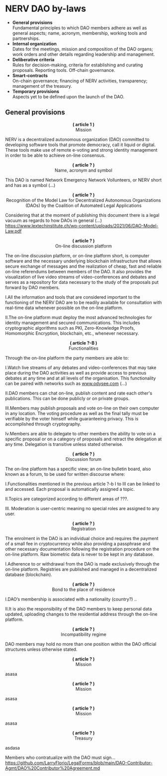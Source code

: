 # NERV DAO by-laws

<ul>
<li><b>General provisions</b></li>
Fundamental principles to which DAO members adhere as well as general aspects; name, acronym, membership, working tools and partnerships.
  
<li><b>Internal organization</b></li>
Dates for the meetings, mission and composition of the DAO organs; work orders and other details regarding leadership and management.
  
<li><b>Deliberative criteria</b></li>
Rules for decision-making, criteria for establishing and curating proposals. Reporting tools. Off-chain governance.
  
<li><b>Smart-contracts</b></li>
On-chain governance; financing of NERV activities, transparency; management of the treasury.
  
<li><b>Temporary provisions</b></li>
Aspects yet to be defined upon the launch of the DAO.
</ul>

## General provisions

<p align="center">
<b>( article 1 )</b><br>
Mission
</p>

NERV is a decentralized autonomous organization (DAO) committed to developing software tools that promote democracy, call it liquid or digital. These tools make use of remote e-voting and strong identity management in order to be able to achieve on-line consensus.

<p align="center">
<b>( article ? )</b><br>
Name, acronym and symbol
</p>

This DAO is named Network Emergency Network Vollunteers, or NERV short and has as a symbol (...)

<p align="center">
<b>( article ? )</b><br>
Recognition of the Model Law for Decentralized Autonomous Organizations (DAOs) by the Coalition of Automated Legal Applications
</p>

Considering that at the moment of publishing this document there is a legal vacuum as regards to how DAOs in general (...) https://www.lextechinstitute.ch/wp-content/uploads/2021/06/DAO-Model-Law.pdf

<p align="center">
<b>( article ? )</b><br>
On-line discussion platform
</p>

The on-line discussion platform, or on-line platform short, is computer software and the necessary underlying blockchain infrastructure that allows secure exchange of messages and the realization of cheap, fast and reliable on-line referendums between members of the DAO. It also provides the visualization of live video streams of video-conferences and debates and serves as a repository for data necessary to the study of the proposals put forward by DAO members.

I.All the information and tools that are considered important to the functioning of the NERV DAO are to be readily available for consultation with real-time data whenever possible on the on-line platform.

II.The on-line platform must deploy the most advanced technologies for identity management and secured communications. This includes cryptographic algorithms such as PKI, Zero-Knowledge Proofs, Homomorphic Encryption, blockchain, etc., whenever necessary.

<p align="center">
<b>( article ?-B )</b><br>
Functionalities
</p>

Through the on-line platform the party members are able to:

I.Watch live streams of any debates and video-conferences that may take place during the DAO activities as well as provide access to previous debates at any time and at all levels of the organisation. This functionality can be paired with networks such as www.odysee.com (...)

II.DAO members can chat on-line, publish content and rate each other's publications. This can be done publicly or on private groups.

III.Members may publish proposals and vote on-line on their own computer in any location. The voting procedure as well as the final tally must be verifiable by the voter himself  while guaranteeing privacy. This is accomplished through cryptography.

Iv.Members are able to delegate to other members the ability to vote on a specific proposal or on a category of proposals and retract the delegation at any time. Delegation is transitive unless stated otherwise.

<p align="center">
<b>( article ? )</b><br>
Discussion forum
</p>

The on-line platform has a specific view; an on-line bulletin board, also known as a forum, to be used for written discourse where:

I.Functionalities mentioned in the previous article ?-b I to III can be linked to and accessed. Each proposal is automatically assigned a topic.

II.Topics are categorized according to different areas of ???.

III. Moderation is user-centric meaning no special roles are assigned to any user.

<p align="center">
<b>( article ? )</b><br>
Registration
</p>

The enrolment in the DAO is an individual choice and requires the payment of a small fee in cryptocurrency while also providing a passphrase and other necessary documentation following the registration procedure on the on-line platform. Raw biometric data is never to be kept in any database.

I.Adherence to or withdrawal from the DAO is made exclusively through the on-line platform. Registries are published and managed in a decentralized database (blockchain).

<p align="center">
<b>( article ? )</b><br>
Bond to the place of residence
</p>

I.DAO’s membership is associated with a nationality (country?) ..

II.It is also the responsibility of the DAO members to keep personal data updated, uploading changes to the residential address through the on-line platform.

<p align="center">
<b>( article ? )</b><br>
Incompatibility regime
</p>

DAO members may hold no more than one position within the DAO official structures unless otherwise stated.

<p align="center">
<b>( article ? )</b><br>
Mission
</p>

asasa

<p align="center">
<b>( article ? )</b><br>
Mission
</p>

asasa

<p align="center">
<b>( article ? )</b><br>
Mission
</p>

asasa

<p align="center">
<b>( article ? )</b><br>
Treasury
</p>

asdasa

Members who contratualize with the DAO must sign... https://github.com/LarryFlorio/LegalForms/blob/main/DAO-Contributor-Agmt/DAO%20Contributor%20Agreement.md
